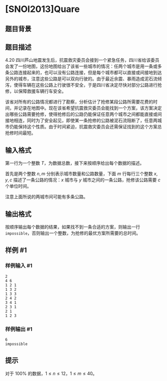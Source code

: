 # [SNOI2013]Quare

## 题目背景



## 题目描述

4.20 四川芦山地震发生后，抗震救灾委员会接到一个紧急任务，四川省给该委员会发了一份地图，这份地图给出了该省一些城市的情况：任两个城市是用一条或多条公路连接起来的，也可以没有公路连接，但是每个城市都可以直接或间接地到达另外的城市，注意这些公路是可以双向行驶的。由于最近余震、暴雨造成泥石流倾泻，使得车辆在这些公路上行驶很不安全，于是四川省决定尽快对部分公路进行抢修，以保障救援车辆行车安全。
    
该省对所有的公路情况都进行了勘察，分析估计了抢修某段公路所需要花费的时间，并记录在地图中。现在该省希望抗震救灾委员会能找到一个方案，该方案决定出哪些公路需要抢修，使得抢修后的公路仍能保证任意两个城市之间都能直接或间接地相连，同时为了安全起见，即使某一条抢修的公路被泥石流阻断了，任意两城市仍能保持这个性质。由于时间紧迫，抗震救灾委员会还需保证找到的这个方案总抢修时间最短。

## 输入格式

第一行为一个整数 $T$，为数据总数，接下来按顺序给出每个数据的描述。

首先是两个整数 $n, m$ 分别表示城市数量和公路数量，下面 $m$ 行每行三个整数 $x, y, c$ 描述了一条公路的情况：$x$ 城市与 $y$ 城市之间的一条公路，抢修该公路需要 $c$ 个单位时间。

注意上面所说的两城市间可能有多条公路。

## 输出格式

按顺序输出每个数据的结果，如果找不到一条合适的方案，则输出一行 `impossible`，否则输出一个整数，为抢修的最优方案所需要的总时间。

## 样例 #1

### 样例输入 #1
```
2
4 6
1 2 1
1 3 2
1 3 3
2 4 2
3 4 1
2 3 1
2 1
1 2 3
```

### 样例输出 #1

```
6
impossible
```

## 提示

对于 $100\%$ 的数据，$1 \leq n \leq 12$，$1 \leq m \leq 40$。
